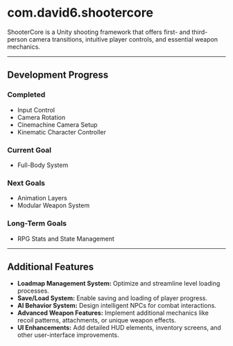 # com.david6.shootercore
ShooterCore is a Unity shooting framework that offers first- and third-person camera transitions, intuitive player controls, and essential weapon mechanics.

---

## Development Progress

### Completed
- Input Control
- Camera Rotation
- Cinemachine Camera Setup
- Kinematic Character Controller

### Current Goal
- Full-Body System

### Next Goals
- Animation Layers
- Modular Weapon System

### Long-Term Goals
- RPG Stats and State Management

---

## Additional Features
- **Loadmap Management System:** Optimize and streamline level loading processes.
- **Save/Load System:** Enable saving and loading of player progress.
- **AI Behavior System:** Design intelligent NPCs for combat interactions.
- **Advanced Weapon Features:** Implement additional mechanics like recoil patterns, attachments, or unique weapon effects.
- **UI Enhancements:** Add detailed HUD elements, inventory screens, and other user-interface improvements.